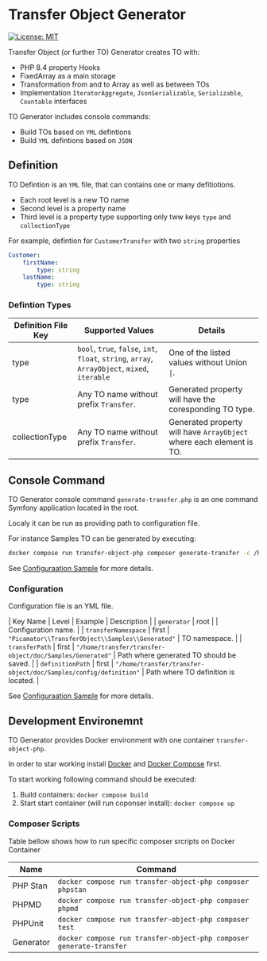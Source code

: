 Transfer Object Generator
==========================
[![License: MIT](https://img.shields.io/badge/License-MIT-yellow.svg)](https://opensource.org/licenses/MIT)

Transfer Object (or further TO) Generator creates TO with:

- PHP 8.4 property Hooks
- FixedArray as a main storage
- Transformation from and to Array as well as between TOs
- Implementation `IteratorAggregate`, `JsonSerializable`, `Serializable`, `Countable` interfaces

TO Generator includes console commands:

- Build TOs based on `YML` defintions
- Build `YML` defintions based on `JSON`


Definition
----------
TO Defintion is an `YML` file, that can contains one or many defitiotions.

 - Each root level is a new TO name
 - Second level is a property name
 - Third level is a property type supporting only tww keys `type` and `collectionType`

For example, defintion for `CustomerTransfer` with two `string` properties

```yml
Customer:
    firstName:
        type: string
    lastName:
        type: string
```

### Defintion Types
| Definition File Key | Supported Values                                                                               | Details                                                              |
|---------------------|------------------------------------------------------------------------------------------------|----------------------------------------------------------------------|
| type                | `bool`, `true`, `false`, `int`, `float`, `string`, `array`, `ArrayObject`, `mixed`, `iterable` | One of the listed values without Union `\|`.                         |
| type                | Any TO name without prefix `Transfer`.                                                         | Generated property will have the coresponding TO type.               |
| collectionType      | Any TO name without prefix `Transfer`.                                                         | Generated property will have `ArrayObject` where each element is TO. |

Console Command
----------------
TO Generator console command `generate-transfer.php` is an one command Symfony application located in the root.

Localy it can be run as providing path to configuration file.

For instance Samples TO can be generated by executing:

```bash
docker compose run transfer-object-php composer generate-transfer -c /home/transfer/transfer-object/doc/Samples/config/generator.yml
```

See [Configuraation Sample](/doc/Samples/Generated) for more details.

### Configuration
Configuration file is an YML file.

| Key Name | Level  | Example | Description |
| `generator` | root | | Configuration name. |
| `transferNamespace` | first | `"Picamator\\TransferObject\\Samples\\Generated"` | TO namespace. |
| `transferPath` | first | `"/home/transfer/transfer-object/doc/Samples/Generated"` | Path where generated TO should be saved. |
| `definitionPath` | first | `"/home/transfer/transfer-object/doc/Samples/config/definition"` | Path where TO definition is located. |

See [Configuraation Sample](/doc/Samples/generator.yml) for more details.



Development Environemnt
-----------------------
TO Generator provides Docker environment with one container `transfer-object-php`.

In order to star working install [Docker](https://docs.docker.com/engine/install/) and [Docker Compose](https://docs.docker.com/compose/install/) first.

To start working following command should be executed:

1. Build containers: `docker compose build`
2. Start start container (will run coponser install): `docker compose up`

### Composer Scripts
Table bellow shows how to run specific composer srcripts on Docker Container

| Name      | Command                                                     |
|-----------|-------------------------------------------------------------|
| PHP Stan  | `docker compose run transfer-object-php composer phpstan`   |
| PHPMD     | `docker compose run transfer-object-php composer phpmd`     |
| PHPUnit   | `docker compose run transfer-object-php composer test`      |
| Generator | `docker compose run transfer-object-php composer generate-transfer` |
